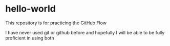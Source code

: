 # hello-world
This repository is for practicing the GitHub Flow

I have never used git or github before and hopefully I will be able to be fully proficient in using both
